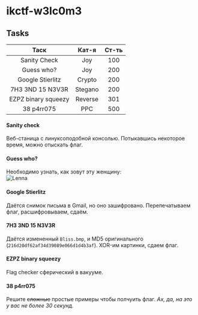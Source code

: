 # ikctf-w3lc0m3

## Tasks

|         Таск        |  Кат-я  | Ст-ть |
|:-------------------:|:-------:|:-----:|
| Sanity Check        |     Joy |   100 |
| Guess who?          |     Joy |   200 |
| Google Stierlitz    |  Crypto |   200 |
| 7H3 3ND 15 N3V3R    | Stegano |   200 |
| EZPZ binary squeezy | Reverse |   301 |
| 38 p4rr075          |     PPC |   500 |

#### Sanity check
Веб-станица с линуксоподобной консолью. Потыкавшись некоторое время, можно отыскать флаг.
#### Guess who?
Необходимо узнать, как зовут эту женщину:<br>
![Lenna](https://upload.wikimedia.org/wikipedia/ru/thumb/2/24/Lenna.png/220px-Lenna.png)
#### Google Stierlitz
Даётся снимок письма в Gmail, но оно зашифровано. Перепечатываем флаг, расшифровываем, сдаём.
#### 7H3 3ND 15 N3V3R
Даётся измененный `Bliss.bmp`, и MD5 оригинального (`216d20df62af34d39089e066d1d4b3af`). XOR-им картинки, сдаем флаг.
#### EZPZ binary squeezy
Flag checker сферический в вакууме.
#### 38 p4rr075
Решите ~~сложные~~ простые примеры чтобы полчуить флаг. *Ах, да, на это у вас не более 30 секунд.*
